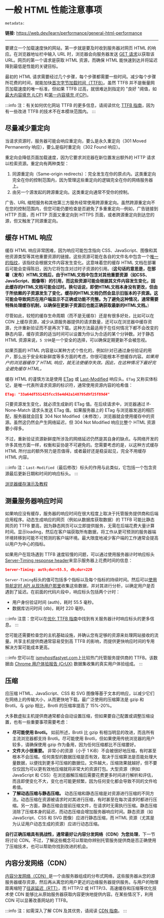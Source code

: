 # 一般 HTML 性能注意事项


`metadata:`

**链接:** https://web.dev/learn/performance/general-html-performance

---

要建立一个加载速度快的网站，第一步就是要及时收到服务器对网页 HTML 的响应。在浏览器地址栏中输入 URL 时，浏览器会向服务器发送 [GET 请求](https://developer.mozilla.org/zh-CN/docs/Web/HTTP/Methods/GET)以获取该 URL。网页的第一个请求是获取 HTML 资源，而确保 HTML 能快速到达并将延迟降到最低是性能的关键目标。

最初的 HTML 请求需要经过几个步骤，每个步骤都需要一些时间。减少每个步骤所花费的时间，就能加快[首次字节加载时间（TTFB）](chrome/metrics/TTFB)。虽然 TTFB 并不是衡量网页加载速度的唯一标准，但如果 TTFB 过高，就很难达到指定的 "良好 "阈值，如[最大内容填充 (LCP)](chrome/metrics/LCP) 和[第一内容填充 (FCP)](https://web.dev/articles/fcp)。

:::info
注：有关如何优化网站 TTFB 的更多信息，请阅读优化 [TTFB 指南](https://web.dev/articles/optimize-ttfb)，因为有一些改进 TTFB 的技术不在本模块范围内。
:::

## 尽量减少重定向
当请求资源时，服务器可能会响应重定向，要么是永久重定向（301 Moved Permanently 响应），要么是临时重定向（302 Found 响应）。

重定向会降低页面加载速度，因为它要求浏览器在新位置发出额外的 HTTP 请求以检索资源。重定向有两种类型：

1. 同源重定向（Same-origin redirects）：完全发生在你的原点内。这类重定向完全在你的控制范围内，因为管理这些重定向的逻辑完全在你的网络服务器上。
2. 由另一个源发起的跨源重定向。这类重定向通常不受你的控制。

广告、URL 缩短服务和其他第三方服务经常使用跨源重定向。虽然跨源重定向不在您的控制范围内，但您可能仍要检查是否避免了多重重定向--例如，广告链接到 HTTP 页面，而 HTTP 页面又重定向到 HTTPS 页面，或者跨源重定向到达您的源，但又触发了同源重定向。

## 缓存 HTML 响应

缓存 HTML 响应非常困难，因为响应可能包含指向 CSS、JavaScript、图像和其他资源类型等其他重要资源的链接。这些资源可能在各自的文件名中包含一个[唯一的指纹](https://bundlers.tooling.report/hashing/)，该指纹会根据文件内容发生变化。这意味着您的缓存 HTML 文档在部署后可能会变得陈旧，因为它将包含对过时子资源的引用。(**这句话的意思是，在部署（发布）HTML文档后，由于HTML文档中包含对其他重要资源（如CSS、JavaScript、图像等）的引用，而这些资源可能会根据其文件内容发生变化，因此缓存的HTML文档可能会过时。换句话说，即使HTML文档本身没有更改，但由于所依赖的子资源发生了变化，缓存的HTML文档仍然会显示旧版本的子资源。这可能会导致网页在用户端显示不正确或功能不完整。为了避免这种情况，通常需要特殊处理缓存机制，以确保在更新子资源后也能正确获取最新的HTML文档。**)

尽管如此，较短的缓存生命周期（而不是无缓存）还是有很多好处，比如可以在 CDN 上缓存资源，减少从源服务器提供的请求数量，还可以在浏览器中缓存资源，允许重新验证而不是再次下载。这种方法最适用于在任何情况下都不会改变的静态内容，缓存资源的适当时间可以设置为你认为合适的某个分钟数。对于静态 HTML 资源来说，`5 分钟`是一个安全的选择，可以确保定期更新不会被忽视。

如果页面的 HTML 内容是以某种方式个性化的，例如针对已通过身份验证的用户，那么出于安全和新鲜度等多方面的考虑，你很可能根本不想缓存内容。*如果用户的浏览器缓存了 HTML 响应，就无法使缓存失效。因此，在这种情况下最好完全避免缓存 HTML。*

缓存 HTML 的谨慎方法是使用 [ETag](https://developer.mozilla.org/docs/Web/HTTP/Headers/ETag) 或 [Last-Modified](https://developer.mozilla.org/docs/Web/HTTP/Headers/Last-Modified) 响应头。`ETag` 又称实体标记，是唯一代表所请求资源的标识符，通常使用资源内容的哈希值：

```json
ETag: "33a64df551425fcc55e4d42a148795d9f25f89d4"
```

只要资源发生变化，就必须生成新的 ETag 值。在后续请求中，浏览器通过 If-None-Match 请求头发送 ETag 值。如果服务器上的 ETag 与浏览器发送的相匹配，服务器就会回复 304 Not Modified（未修改），浏览器就会使用缓存中的资源。虽然这仍然会产生网络延迟，但 304 Not Modified 响应比整个 HTML 资源要小得多。

不过，重新验证资源新鲜度所涉及的网络延迟仍然是其自身的缺点。与网络开发的许多其他方面一样，权衡和妥协是不可避免的。您需要考虑的是，以这种方式缓存 HTML 所付出的额外努力是否值得，或者最好还是稳妥起见，完全不用缓存 HTML 内容。

:::info
注：`Last-Modified`（最后修改）标头的作用与此类似，它包括一个包含资源最后更新日期和时间的响应标头。
:::

[浏览器缓存演示及教程](https://learn-performance-caching.glitch.me/)

## 测量服务器响应时间

如果响应没有缓存，服务器的响应时间在很大程度上取决于托管服务提供商和后端应用程序。动态生成响应的网页（例如从数据库获取数据）的 TTFB 可能比静态网页的 TTFB 要高，因为静态网页可以立即提供服务，无需在后端花费大量计算时间。显示loading，然后在客户端获取所有数据，将工作从更可预测的服务器端环境转移到可能不可预测的客户端环境。最大限度地减少客户端的工作通常会提高以用户为中心的指标。

如果用户在现场遇到 TTFB 速度较慢的问题，可以通过使用服务器计时响应标头[Server-Timing response header](https://developer.mozilla.org/docs/Web/HTTP/Headers/Server-Timing)来显示服务器上花费时间的信息：

```json
Server-Timing: auth;dur=55.5, db;dur=220
```

`Server-Timing`标头的值可包括多个指标以及每个指标的持续时间。然后可以[使用导航定时 API 从现场用户那里](https://web.dev/articles/navigation-and-resource-timing)收集这些数据，并对其进行分析，以确定用户是否遇到了延迟。在前面的代码片段中，响应标头包括两个计时：

- 用户身份验证时间 (auth)，耗时 55.5 毫秒。
- 数据库访问时间 (db)，耗时 220 毫秒。

:::info
注意：您可以在[优化 TTFB 指南](https://web.dev/articles/optimize-ttfb#understanding_high_ttfb_with_server_timing)中找到有关服务器计时响应标头的更多信息。
:::

您可能还需要检查您的主机基础设施，并确认您有足够的资源来处理网站接收的流量。共享主机提供商通常容易受到高 TTFB 的影响，而提供更快响应时间的专用解决方案可能成本更高。

:::info
您可以在 [ismyhostfastyet.com](https://ismyhostfastyet.com/)上比较热门托管服务提供商的 TTFB。该数据由 [Chrome 用户体验报告 (CrUX)](https://developer.chrome.com/docs/crux/) 数据集收集的真实用户体验组成。
:::


## 压缩
应压缩 HTML、JavaScript、CSS 和 SVG 图像等基于文本的响应，以减少它们在网络上的传输大小，从而更快地下载。最广泛使用的压缩算法是 gzip 和 Brotli。与 gzip 相比，Brotli 的压缩率提高了 15%-20%。

大多数虚拟主机提供商通常都会自动设置压缩，但如果要自己配置或调整压缩设置，也有一些重要事项需要考虑：

- **尽可能使用 Brotli。** 如前所述，Brotli 比 gzip 有相当明显的改进，而且所有主流浏览器都支持 Brotli。尽可能使用 Brotli，但如果使用传统浏览器的用户较多，请确保使用 gzip 作为备用，因为任何压缩都比不压缩要好。
- **文件大小很重要。** 非常小的资源（小于 1 KiB）不会被很好地压缩，有时甚至根本不会压缩。任何类型的数据压缩是否有效，取决于压缩算法是否能处理大量数据，以便找到更多可压缩的数据位。文件越大，压缩效果就越好，但不要仅仅因为可以更有效地压缩就将非常大的资源打包。大型资源（例如 JavaScript 和 CSS）在浏览器解压缩后需要花费更多时间进行解析和评估，而且即使变化不大，变化也可能更频繁，因为任何变化都会导致不同的文件哈希值。
- **了解动态压缩与静态压缩。** 动态压缩和静态压缩是对资源进行压缩的不同方法。动态压缩在资源被请求时对其进行压缩，有时甚至在每次请求时都进行压缩。另一方面，静态压缩会提前压缩文件，在请求时无需执行压缩。静态压缩消除了压缩本身的延迟，而动态压缩会增加服务器响应时间。静态资源（如 JavaScript、CSS 和 SVG 图像）应进行静态压缩，而 HTML 资源（尤其是为认证用户动态生成的资源）应进行动态压缩。

**自行正确压缩具有挑战性，通常最好让内容分发网络（CDN）为您处理**，下一节将讨论 CDN。不过，了解这些概念可以帮助你辨别托管服务提供商是否正确使用了压缩技术，也可以帮助你找到改进的机会。

## 内容分发网络（CDN）

[内容分发网络（CDN）](https://web.dev/articles/content-delivery-networks)是一个由服务器组成的分布式网络，这些服务器从您的源服务器缓存资源，然后再从离您的用户更近的边缘服务器提供服务。与用户的物理距离缩短了[往返延迟（RTT）](https://en.wikipedia.org/wiki/Round-trip_delay)，而 HTTP/2 或 HTTP/3、高速缓存和压缩等优化技术使 CDN 能够比从原始服务器获取内容更快地提供内容。在某些情况下，利用 CDN 可以显著改善网站的 TTFB。

:::info
注：如需深入了解 CDN 及其优势，请阅读 [CDN 指南](https://web.dev/articles/content-delivery-networks)。
:::

